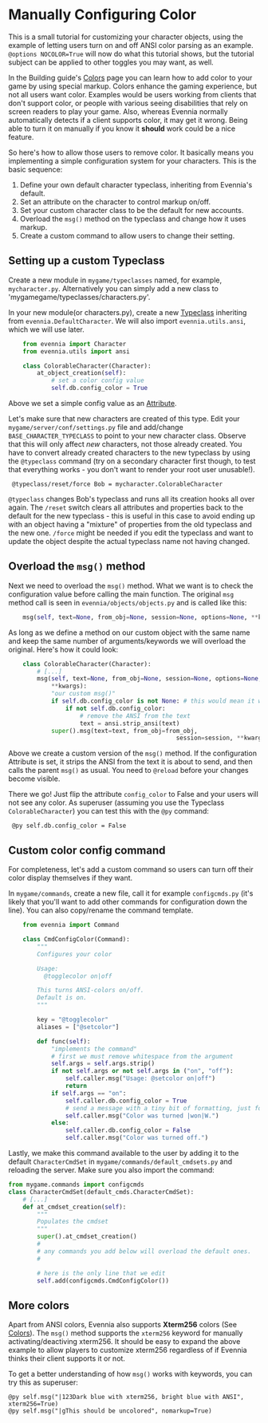 # Manually Configuring Color


This is a small tutorial for customizing your character objects, using the example of letting users turn on and off ANSI color parsing as an example.  `@options NOCOLOR=True` will now do what this tutorial shows, but the tutorial subject can be applied to other toggles you may want, as well.

In the Building guide's [Colors](./TextTags#coloured-text) page you can learn how to add color to your game by using special markup. Colors enhance the gaming experience, but not all users want color. Examples would be users working from clients that don't support color, or people with various seeing disabilities that rely on screen readers to play your game. Also, whereas Evennia normally automatically detects if a client supports color, it may get it wrong. Being able to turn it on manually if you know it **should** work could be a nice feature.

So here's how to allow those users to remove color. It basically means you implementing a simple configuration system for your characters. This is the basic sequence:

1. Define your own default character typeclass, inheriting from Evennia's default.
1. Set an attribute on the character to control markup on/off.
1. Set your custom character class to be the default for new accounts.
1. Overload the `msg()` method on the typeclass and change how it uses markup.
1. Create a custom command to allow users to change their setting.

## Setting up a custom Typeclass

Create a new module in `mygame/typeclasses` named, for example, `mycharacter.py`. Alternatively you can simply add a new class to 'mygamegame/typeclasses/characters.py'.

In your new module(or characters.py), create a new [Typeclass](./Typeclasses) inheriting from `evennia.DefaultCharacter`. We will also import `evennia.utils.ansi`, which we will use later.

```python
    from evennia import Character
    from evennia.utils import ansi

    class ColorableCharacter(Character):
        at_object_creation(self):
            # set a color config value
            self.db.config_color = True
```

Above we set a simple config value as an [Attribute](./Attributes).

Let's make sure that new characters are created of this type. Edit your `mygame/server/conf/settings.py` file and add/change `BASE_CHARACTER_TYPECLASS` to point to your new character class. Observe that this will only affect *new* characters, not those already created. You have to convert already created characters to the new typeclass by using the `@typeclass` command (try on a secondary character first though, to test that everything works - you don't want to render your root user unusable!).

     @typeclass/reset/force Bob = mycharacter.ColorableCharacter

`@typeclass` changes Bob's typeclass and runs all its creation hooks all over again. The `/reset` switch clears all attributes and properties back to the default for the new typeclass - this is useful in this case to avoid ending up with an object having a "mixture" of properties from the old typeclass and the new one. `/force` might be needed if you edit the typeclass and want to update the object despite the actual typeclass name not having changed.

## Overload the `msg()` method

Next we need to overload the `msg()` method. What we want is to check the configuration value before calling the main function.  The original `msg` method call is seen in `evennia/objects/objects.py` and is called like this:

```python
    msg(self, text=None, from_obj=None, session=None, options=None, **kwargs):
```

As long as we define a method on our custom object with the same name and keep the same number of arguments/keywords we will overload the original. Here's how it could look:

```python
    class ColorableCharacter(Character):
        # [...]
        msg(self, text=None, from_obj=None, session=None, options=None,
            **kwargs):
            "our custom msg()"
            if self.db.config_color is not None: # this would mean it was not set
                if not self.db.config_color:
                    # remove the ANSI from the text
                    text = ansi.strip_ansi(text)
            super().msg(text=text, from_obj=from_obj,
                                               session=session, **kwargs)
```

Above we create a custom version of the `msg()` method. If the configuration Attribute is set, it strips the ANSI from the text it is about to send, and then calls the parent `msg()` as usual. You need to `@reload` before your changes become visible.

There we go! Just flip the attribute `config_color` to False and your users will not see any color. As superuser (assuming you use the Typeclass `ColorableCharacter`) you can test this with the `@py` command:

     @py self.db.config_color = False

## Custom color config command

For completeness, let's add a custom command so users can turn off their color display themselves if they want.

In `mygame/commands`, create a new file, call it for example `configcmds.py` (it's likely that you'll want to add other commands for configuration down the line). You can also copy/rename the command template.

```python
    from evennia import Command

    class CmdConfigColor(Command):
        """
        Configures your color

        Usage:
          @togglecolor on|off

        This turns ANSI-colors on/off.
        Default is on.
        """

        key = "@togglecolor"
        aliases = ["@setcolor"]

        def func(self):
            "implements the command"
            # first we must remove whitespace from the argument
            self.args = self.args.strip()
            if not self.args or not self.args in ("on", "off"):
                self.caller.msg("Usage: @setcolor on|off")
                return
            if self.args == "on":
                self.caller.db.config_color = True
                # send a message with a tiny bit of formatting, just for fun
                self.caller.msg("Color was turned |won|W.")
            else:
                self.caller.db.config_color = False
                self.caller.msg("Color was turned off.")
```

Lastly, we make this command available to the user by adding it to the default `CharacterCmdSet` in `mygame/commands/default_cmdsets.py` and reloading the server. Make sure you also import the command:

```python
from mygame.commands import configcmds
class CharacterCmdSet(default_cmds.CharacterCmdSet):
    # [...]
    def at_cmdset_creation(self):
        """
        Populates the cmdset
        """
        super().at_cmdset_creation()
        #
        # any commands you add below will overload the default ones.
        #

        # here is the only line that we edit
        self.add(configcmds.CmdConfigColor())
```

## More colors

Apart from ANSI colors, Evennia also supports **Xterm256** colors (See [Colors](./TextTags#colored-text)). The `msg()` method supports the `xterm256` keyword for manually activating/deactiving xterm256. It should be easy to expand the above example to allow players to customize xterm256 regardless of if Evennia thinks their client supports it or not.

To get a better understanding of how `msg()` works with keywords, you can try this as superuser:

    @py self.msg("|123Dark blue with xterm256, bright blue with ANSI", xterm256=True)
    @py self.msg("|gThis should be uncolored", nomarkup=True)
